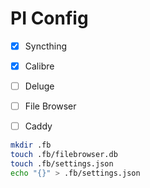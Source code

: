 # PI Config
- [x] Syncthing 
- [x] Calibre
- [ ] Deluge
- [ ] File Browser
- [ ] Caddy


```bash
mkdir .fb
touch .fb/filebrowser.db
touch .fb/settings.json
echo "{}" > .fb/settings.json
```
